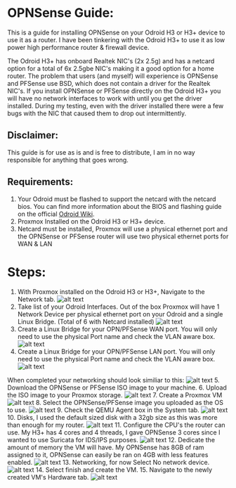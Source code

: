 # OPNSense Guide: 
This is a guide for installing OPNSense on your Odroid H3 or H3+ device to use it as a router. 
I have been tinkering with the Odroid H3+ to use it as low power high performance router & firewall device. 

The Odroid H3+ has onboard Realtek NIC's (2x 2.5g) and has a netcard option for a total of 6x 2.5gbe NIC's making it a good option for a home router. 
The problem that users (and myself) will experience is OPNSense and PFSense use BSD, which does not contain a driver for the Realtek NIC's. 
If you install OPNSense or PFSense directly on the Odroid H3+ you will have no network interfaces to work with until you get the driver installed. 
During my testing, even with the driver installed there were a few bugs with the NIC that caused them to drop out intermittently.

## Disclaimer:
This guide is for use as is and is free to distribute, I am in no way responsible for anything that goes wrong.

## Requirements: 
1. Your Odroid must be flashed to support the netcard with the netcard bios. 
You can find more information about the BIOS and flashing guide on the official [Odroid Wiki](https://wiki.odroid.com/odroid-h3/hardware/h3_bios_update). 
2. Proxmox Installed on the Odroid H3 or H3+ device.
3. Netcard must be installed, Proxmox will use a physical ethernet port and the OPNSense or PFSense router will use two physical ethernet ports for WAN & LAN

# Steps: 
1. With Proxmox installed on the Odroid H3 or H3+, Navigate to the Network tab. 
![alt text](/Images/Odroid-H3+/OPNSense-Screenshots/Proxmox-Networking.png)
2. Take list of your Odroid Interfaces. 
Out of the box Proxmox will have 1 Network Device per physical ethernet port on your Odroid and a single Linux Bridge. (Total of 6 with Netcard installed)
![alt text](/Images/Odroid-H3+/OPNSense-Screenshots/default%20proxmox.png)
3. Create a Linux Bridge for your OPN/PFSense WAN port. 
You will only need to use the physical Port name and check the VLAN aware box. 
![alt text](/Images/Odroid-H3+/OPNSense-Screenshots/WAN%20Linux%20Bridge.png)
4. Create a Linux Bridge for your OPN/PFSense LAN port. 
You will only need to use the physical Port name and check the VLAN aware box.
![alt text](/Images/Odroid-H3+/OPNSense-Screenshots/LAN%20Linux%20Bridge.png)

When completed your networking should look similiar to this: 
![alt text](/Images/Odroid-H3+/OPNSense-Screenshots/Reference%20networking%20setup.png)
5. Download the OPNSense or PFSense ISO image to your machine. 
6. Upload the ISO image to your Proxmox storage.
![alt text](/Images/Odroid-H3+/OPNSense-Screenshots/proxmox%20upload%20iso.png)
7. Create a Proxmox VM
![alt text](/Images/Odroid-H3+/OPNSense-Screenshots/Proxmox%20Create%20a%20VM%201.png)
8. Select the OPNSense/PFSense image you uploaded as the OS to use. 
![alt text](/Images/Odroid-H3+/OPNSense-Screenshots/Proxmox%20Create%20a%20VM%202.png)
9. Check the QEMU Agent box in the System tab. 
![alt text](/Images/Odroid-H3+/OPNSense-Screenshots/Proxmox%20Create%20a%20VM%203.png)
10. Disks, I used the default sized disk with a 32gb size as this was more than enough for my router. 
![alt text](/Images/Odroid-H3+/OPNSense-Screenshots/Proxmox%20Create%20a%20VM%204.png)
11. Configure the CPU's the router can use. 
My H3+ has 4 cores and 4 threads, I gave OPNSense 3 cores since I wanted to use Suricata for IDS/IPS purposes. 
![alt text](/Images/Odroid-H3+/OPNSense-Screenshots/Proxmox%20Create%20a%20VM%205.png)
12. Dedicate the amount of memory the VM will have. 
My OPNSense has 8GB of ram assigned to it, OPNSense can easily be ran on 4GB with less features enabled. 
![alt text](/Images/Odroid-H3+/OPNSense-Screenshots/Proxmox%20Create%20a%20VM%206.png)
13. Networking, for now Select No network device. 
![alt text](/Images/Odroid-H3+/OPNSense-Screenshots/Proxmox%20Create%20a%20VM%207.png)
14. Select finish and create the VM. 
15. Navigate to the newly created VM's Hardware tab. 
![alt text](/Images/Odroid-H3+/OPNSense-Screenshots/proxmox%20vm%20hardware.png)


